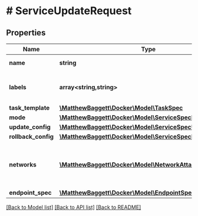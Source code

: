 # # ServiceUpdateRequest

## Properties

Name | Type | Description | Notes
------------ | ------------- | ------------- | -------------
**name** | **string** | Name of the service. | [optional]
**labels** | **array<string,string>** | User-defined key/value metadata. | [optional]
**task_template** | [**\MatthewBaggett\Docker\Model\TaskSpec**](TaskSpec.md) |  | [optional]
**mode** | [**\MatthewBaggett\Docker\Model\ServiceSpecMode**](ServiceSpecMode.md) |  | [optional]
**update_config** | [**\MatthewBaggett\Docker\Model\ServiceSpecUpdateConfig**](ServiceSpecUpdateConfig.md) |  | [optional]
**rollback_config** | [**\MatthewBaggett\Docker\Model\ServiceSpecRollbackConfig**](ServiceSpecRollbackConfig.md) |  | [optional]
**networks** | [**\MatthewBaggett\Docker\Model\NetworkAttachmentConfig[]**](NetworkAttachmentConfig.md) | Specifies which networks the service should attach to. | [optional]
**endpoint_spec** | [**\MatthewBaggett\Docker\Model\EndpointSpec**](EndpointSpec.md) |  | [optional]

[[Back to Model list]](../../README.md#models) [[Back to API list]](../../README.md#endpoints) [[Back to README]](../../README.md)
